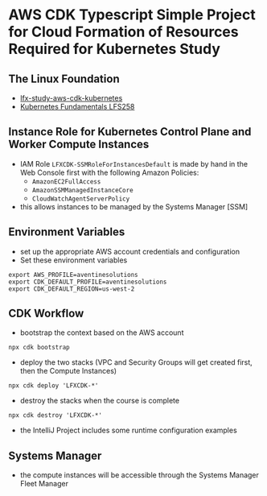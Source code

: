 # AWS CDK Typescript Simple Project for Cloud Formation of Resources Required for Kubernetes Study
## The Linux Foundation
* [lfx-study-aws-cdk-kubernetes](https://github.com/aventinesolutions/lfx-study-aws-cdk-kubernetes)
* [Kubernetes Fundamentals LFS258](https://trainingportal.linuxfoundation.org/courses/kubernetes-fundamentals-lfs258)

## Instance Role for Kubernetes Control Plane and Worker Compute Instances
* IAM Role `LFXCDK-SSMRoleForInstancesDefault` is made by hand in the Web Console first with the following 
  Amazon Policies:
  * `AmazonEC2FullAccess`
  * `AmazonSSMManagedInstanceCore`
  * `CloudWatchAgentServerPolicy`
* this allows instances to be managed by the Systems Manager [SSM]

## Environment Variables
* set up the appropriate AWS account credentials and configuration
* Set these environment variables
```shell
export AWS_PROFILE=aventinesolutions
export CDK_DEFAULT_PROFILE=aventinesolutions
export CDK_DEFAULT_REGION=us-west-2
```
## CDK Workflow
* bootstrap the context based on the AWS account
```shell
npx cdk bootstrap
```
* deploy the two stacks (VPC and Security Groups will get created first, then the Compute Instances)
```shell
npx cdk deploy 'LFXCDK-*' 
```
* destroy the stacks when the course is complete
```shell
npx cdk destroy 'LFXCDK-*' 
```
* the IntelliJ Project includes some runtime configuration examples

## Systems Manager
* the compute instances will be accessible through the Systems Manager Fleet Manager



